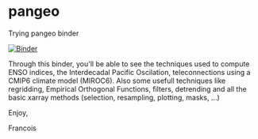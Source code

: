 # pangeo
Trying pangeo binder

[![Binder](https://binder.pangeo.io/badge_logo.svg)](https://binder.pangeo.io/v2/gh/fanchic/pangeo/master)

Through this binder, you'll be able to see the techniques used to compute ENSO indices, the Interdecadal Pacific Oscilation, teleconnections using a CMIP6 climate model (MIROC6). Also some usefull techniques like regridding, Empirical Orthogonal Functions, filters, detrending and all the basic xarray methods (selection, resampling, plotting, masks, ...)

Enjoy,

Francois
